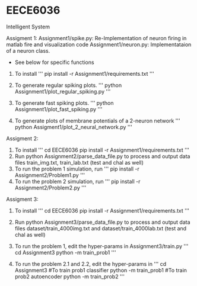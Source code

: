 # EECE6036
Intelligent System

Assigment 1:
Assignment1/spike.py: Re-Implementation of neuron firing in matlab fire and visualization code
Assignment1/neuron.py: Implementataion of a neuron class.
- See below for specific functions

1. To install
'''
pip install -r Assignment1/requirements.txt
'''

2. To generate regular spiking plots.
'''
python Assignment1/plot_regular_spiking.py
'''

3. To generate fast spiking plots.
'''
python Assignment1/plot_fast_spiking.py
'''

4. To generate plots of membrane potentials of a 2-neuron network
'''
python Assigment1/plot_2_neural_network.py
'''




Assigment 2:
1. To install
'''
cd EECE6036
pip install -r Assignment1/requirements.txt
'''
2. Run python Assignment2/parse_data_file.py to process and output data files train_img.txt, train_lab.txt (test and chal as well)
3. To run the problem 1 simulation, run 
'''
pip install -r Assignment2/Problem1.py
'''
4. To run the problem 2 simulation, run 
'''
pip install -r Assignment2/Problem2.py
'''

Assigment 3:
1. To install
'''
cd EECE6036
pip install -r Assignment1/requirements.txt
'''

2. Run python Assignment3/parse_data_file.py to process and output data files dataset/train_4000img.txt and dataset/train_4000lab.txt (test and chal as well)

3. To run the problem 1, edit the hyper-params in Assignment3/train.py 
'''
cd Assignment3
python -m train_prob1
'''

4. To run the problem 2.1 and 2.2, edit the hyper-params in 
'''
cd Assignment3
#To train prob1 classifier
python -m train_prob1
#To train prob2 autoencoder
python -m train_prob2
'''
